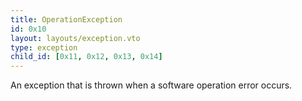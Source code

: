 ```yaml
---
title: OperationException
id: 0x10
layout: layouts/exception.vto
type: exception
child_id: [0x11, 0x12, 0x13, 0x14]
---
```

An exception that is thrown when a software operation error occurs.

